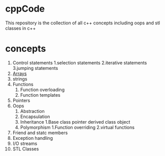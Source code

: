 # cppCode
This repository is the collection of all c++ concepts including oops and stl classes in c++

# concepts
1. Control statements
   1.selection statements
   2.iterative statements
   3.jumping statements
3. [Arrays](https://github.com/shivank96/cppCode/tree/main/Arrays)
4. strings
5. Functions
   1. Function overloading
   2. Function templates
6. Pointers
7. Oops
   1. Abstraction
   2. Encapsulation
   3. Inheritance
      1.Base class pointer derived class object
   4. Polymorphism
      1.Function overriding
      2.virtual functions
8. Friend and statc members
9. Exception handling
10. I/O streams
11. STL Classes
